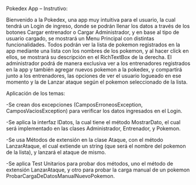 Pokedex App – Instrutivo:

Bienvenido a la Pokedex, una app muy intuitiva para el usuario, la cual tendrá un Login de 
ingreso, donde se podrán llenar los datos a través de los botones Cargar entrenador o Cargar 
Administrador, y en base al tipo de usuario cargado, se mostrará un Menu Principal con 
distintas funcionalidades.
Todos podrán ver la lista de pokemon registrados en la app mediante una lista con los 
nombres de los pokemon, y al hacer click en ellos, se mostrará su descripción en el 
RichTextBox de la derecha. El administrador podrá de manera exclusiva ver a los entrenadores 
registrados en la app y también agregar nuevos pokemon a la pokedex, y compartirá junto a 
los entrenadores, las opciones de ver el usuario logueado en ese momento y la de Lanzar 
ataque según el pokemon seleccionado de la lista.

Aplicación de los temas:

-Se crean dos excepciones (CamposErroneosException, CamposVaciosException) para verificar 
los datos ingresados en el Login.

-Se aplica la interfaz IDatos, la cual tiene el método MostrarDato, el cual será implementado 
en las clases Administrador, Entrenador, y Pokemon.

-Se usa Métodos de extensión en la clase Ataque, con el método LanzarAtaque, el cual
extiende un string (que será el nombre del pokemon de la lista), y lanzará el ataque de mismo.

-Se aplica Test Unitarios para probar dos métodos, uno el método de extensión LanzarAtaque, 
y otro para probar la carga manual de un pokemon ProbarCargaDeDatosManualNuevoPokemon.
 
